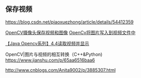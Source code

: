 ## 保存视频
https://blog.csdn.net/piaoxuezhong/article/details/54412359

[OpenCV摄像头保存视频和图像](https://blog.csdn.net/jacke121/article/details/54607863)
[OpenCv将图片写入到视频文件中
](https://blog.csdn.net/speedme/article/details/8263171)

[【Java Opencv系列】4.4读取视频并显示](https://blog.csdn.net/u012343179/article/details/68483924)

OpenCV|图片与视频的相互转换（C++&Python)
https://www.jianshu.com/p/65aa6516baa6


http://www.cnblogs.com/Anita9002/p/3885307.html